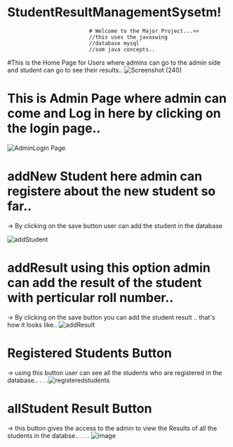 # StudentResultManagementSysetm!

                              # Welcome to the Major Project...>> 
                              //this uses the javaswing
                              //database mysql
                              //som java concepts..

#This is the Home Page for Users where admins can go to the admin side and student can go to see their results..
![Screenshot (240)](https://github.com/aniket100200/StudentResultManagementSysetm/assets/116418804/30f899af-1d25-423d-b967-2f49c63cfb59)


# This is Admin Page where admin can come and Log in here by clicking on the login page..

![AdminLogin Page](https://github.com/aniket100200/StudentResultManagementSysetm/assets/116418804/b3435f10-260a-4383-ad9d-77941d0d11d5)

# addNew Student here admin can registere about the new student so far..
-> By clicking on the save button user can add the student in the database

![addStudent](https://github.com/aniket100200/StudentResultManagementSysetm/assets/116418804/64b102a0-1477-4312-a7b9-cf4e4ffe3de8)

# addResult using this option admin can add the result of the student with perticular roll number..
-> By clicking on the save button you can add the student result ..
that's how it looks like..
![addResult](https://github.com/aniket100200/StudentResultManagementSysetm/assets/116418804/93177ba8-1f53-44cc-9831-d94631fa473f)

# Registered Students Button 
-> using this button user can see all the students who are registered in the database..
.
.
.![registeredstudents](https://github.com/aniket100200/StudentResultManagementSysetm/assets/116418804/364b454b-b315-4883-93d6-78f684d676c5)


# allStudent Result Button 
-> this button gives the access to the admin to view the Results of all the students in the databse..
.
.
.
![image](https://github.com/aniket100200/StudentResultManagementSysetm/assets/116418804/ed2eb4c9-09a3-4946-9175-c2e50ccff5a7)


